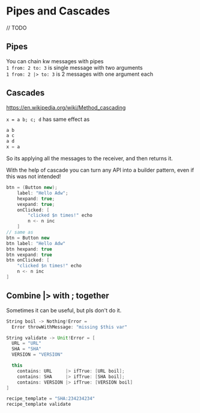 # Pipes and Cascades
// TODO
## Pipes
You can chain kw messages with pipes  
`1 from: 2 to: 3` is single message with two arguments  
`1 from: 2 |> to: 3` is 2 messages with one argument each  

## Cascades
https://en.wikipedia.org/wiki/Method_cascading  


`x = a b; c; d` has same effect as
```Scala
a b
a c
a d
x = a
```
So its applying all the messages to the receiver, and then returns it.

With the help of cascade you can turn any API
into a builder pattern, even if this was not intended!

```Scala
btn = (Button new); 
    label: "Hello Adw";
    hexpand: true;
    vexpand: true;
    onClicked: [
        "clicked $n times!" echo
        n <- n inc
    ]
// same as
btn = Button new
btn label: "Hello Adw"
btn hexpand: true
btn vexpand: true
btn onClicked: [
    "clicked $n times!" echo
    n <- n inc
]
```

## Combine |> with ; together
Sometimes it can be useful, but pls don't do it.
```Scala
String boil -> Nothing!Error =
  Error throwWithMessage: "missing $this var"

String validate -> Unit!Error = [
  URL = "URL"
  SHA = "SHA"
  VERSION = "VERSION"

  this
    contains: URL     |> ifTrue: [URL boil];
    contains: SHA     |> ifTrue: [SHA boil];
    contains: VERSION |> ifTrue: [VERSION boil]
]

recipe_template = "SHA:234234234"
recipe_template validate

```